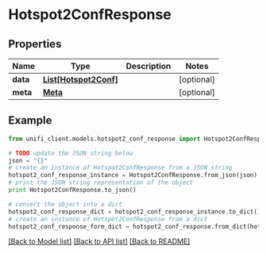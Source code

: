 # Hotspot2ConfResponse


## Properties

Name | Type | Description | Notes
------------ | ------------- | ------------- | -------------
**data** | [**List[Hotspot2Conf]**](Hotspot2Conf.md) |  | [optional] 
**meta** | [**Meta**](Meta.md) |  | [optional] 

## Example

```python
from unifi_client.models.hotspot2_conf_response import Hotspot2ConfResponse

# TODO update the JSON string below
json = "{}"
# create an instance of Hotspot2ConfResponse from a JSON string
hotspot2_conf_response_instance = Hotspot2ConfResponse.from_json(json)
# print the JSON string representation of the object
print Hotspot2ConfResponse.to_json()

# convert the object into a dict
hotspot2_conf_response_dict = hotspot2_conf_response_instance.to_dict()
# create an instance of Hotspot2ConfResponse from a dict
hotspot2_conf_response_form_dict = hotspot2_conf_response.from_dict(hotspot2_conf_response_dict)
```
[[Back to Model list]](../README.md#documentation-for-models) [[Back to API list]](../README.md#documentation-for-api-endpoints) [[Back to README]](../README.md)


